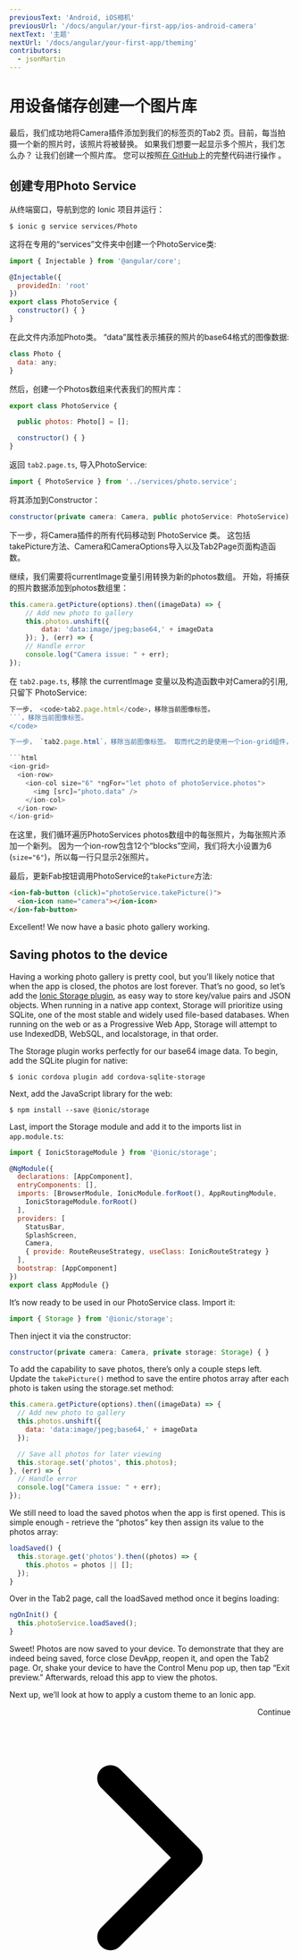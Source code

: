 ```yaml
---
previousText: 'Android, iOS相机'
previousUrl: '/docs/angular/your-first-app/ios-android-camera'
nextText: '主题'
nextUrl: '/docs/angular/your-first-app/theming'
contributors:
  - jsonMartin
---
```


# 用设备储存创建一个图片库

最后，我们成功地将Camera插件添加到我们的标签页的Tab2 页。目前，每当拍摄一个新的照片时，该照片将被替换。 如果我们想要一起显示多个照片，我们怎么办？ 让我们创建一个照片库。 您可以按照[在 GitHub](https://github.com/ionic-team/photo-gallery-tutorial-ionic4)上的完整代码进行操作 。

## 创建专用Photo Service

从终端窗口，导航到您的 Ionic 项目并运行：

```shell
$ ionic g service services/Photo
```

这将在专用的“services”文件夹中创建一个PhotoService类:

```Javascript
import { Injectable } from '@angular/core';

@Injectable({
  providedIn: 'root'
})
export class PhotoService {
  constructor() { }
}
```

在此文件内添加Photo类。 “data”属性表示捕获的照片的base64格式的图像数据:

```Javascript
class Photo {
  data: any;
}
```

然后，创建一个Photos数组来代表我们的照片库：

```Javascript
export class PhotoService {

  public photos: Photo[] = [];

  constructor() { }
}
```

返回 `tab2.page.ts`, 导入PhotoService:

```Javascript
import { PhotoService } from '../services/photo.service';
```

将其添加到Constructor：

```Javascript
constructor(private camera: Camera, public photoService: PhotoService) {  }
```

下一步，将Camera插件的所有代码移动到 PhotoService 类。 这包括takePicture方法、Camera和CameraOptions导入以及Tab2Page页面构造函数。

继续，我们需要将currentImage变量引用转换为新的photos数组。 开始，将捕获的照片数据添加到photos数组里：

```Javascript
this.camera.getPicture(options).then((imageData) => {
    // Add new photo to gallery
    this.photos.unshift({
        data: 'data:image/jpeg;base64,' + imageData
    }); }, (err) => {
    // Handle error
    console.log("Camera issue: " + err);
});
```

在 `tab2.page.ts`, 移除 the currentImage 变量以及构造函数中对Camera的引用, 只留下 PhotoService:

```Javascript
下一步， <code>tab2.page.html</code>，移除当前图像标签。
```，移除当前图像标签。
</code>

下一步， `tab2.page.html`，移除当前图像标签。 取而代之的是使用一个ion-grid组件，它提供了在页面上排列元素的好方法。 在这种情况下，我们将使用它来显示每行2张照片。

```html
<ion-grid>
  <ion-row>
    <ion-col size="6" *ngFor="let photo of photoService.photos">
      <img [src]="photo.data" />
    </ion-col>
  </ion-row>
</ion-grid>
```

在这里，我们循环遍历PhotoServices photos数组中的每张照片，为每张照片添加一个新列。 因为一个ion-row包含12个“blocks”空间，我们将大小设置为6 (`size="6"`)，所以每一行只显示2张照片。

最后，更新Fab按钮调用PhotoService的`takePicture`方法:

```Html
<ion-fab-button (click)="photoService.takePicture()">
  <ion-icon name="camera"></ion-icon>
</ion-fab-button>
```

Excellent! We now have a basic photo gallery working.

## Saving photos to the device

Having a working photo gallery is pretty cool, but you’ll likely notice that when the app is closed, the photos are lost forever. That’s no good, so let’s add the [Ionic Storage plugin](https://ionicframework.com/docs/storage/), as easy way to store key/value pairs and JSON objects. When running in a native app context, Storage will prioritize using SQLite, one of the most stable and widely used file-based databases. When running on the web or as a Progressive Web App, Storage will attempt to use IndexedDB, WebSQL, and localstorage, in that order.

The Storage plugin works perfectly for our base64 image data. To begin, add the SQLite plugin for native:

```shell
$ ionic cordova plugin add cordova-sqlite-storage
```

Next, add the JavaScript library for the web:

```shell
$ npm install --save @ionic/storage
```

Last, import the Storage module and add it to the imports list in `app.module.ts`:

```Javascript
import { IonicStorageModule } from '@ionic/storage';

@NgModule({
  declarations: [AppComponent],
  entryComponents: [],
  imports: [BrowserModule, IonicModule.forRoot(), AppRoutingModule,
    IonicStorageModule.forRoot()
  ],
  providers: [
    StatusBar,
    SplashScreen,
    Camera,
    { provide: RouteReuseStrategy, useClass: IonicRouteStrategy }
  ],
  bootstrap: [AppComponent]
})
export class AppModule {}
```

It’s now ready to be used in our PhotoService class. Import it:

```Javascript
import { Storage } from '@ionic/storage';
```

Then inject it via the constructor:

```Javascript
constructor(private camera: Camera, private storage: Storage) { }
```

To add the capability to save photos, there’s only a couple steps left. Update the `takePicture()` method to save the entire photos array after each photo is taken using the storage.set method:

```Javascript
this.camera.getPicture(options).then((imageData) => {
  // Add new photo to gallery
  this.photos.unshift({
    data: 'data:image/jpeg;base64,' + imageData
  });

  // Save all photos for later viewing
  this.storage.set('photos', this.photos);
}, (err) => {
  // Handle error
  console.log("Camera issue: " + err);
});
```

We still need to load the saved photos when the app is first opened. This is simple enough - retrieve the “photos” key then assign its value to the photos array:

```Javascript
loadSaved() {
  this.storage.get('photos').then((photos) => {
    this.photos = photos || [];
  });
}
```

Over in the Tab2 page, call the loadSaved method once it begins loading:

```Javascript
ngOnInit() {
  this.photoService.loadSaved();
}
```

Sweet! Photos are now saved to your device. To demonstrate that they are indeed being saved, force close DevApp, reopen it, and open the Tab2 page. Or, shake your device to have the Control Menu pop up, then tap “Exit preview.” Afterwards, reload this app to view the photos.

Next up, we’ll look at how to apply a custom theme to an Ionic app.

<div style="text-align:right;">
  <docs-button href="/docs/angular/your-first-app/theming">Continue <svg viewBox="0 0 512 512"><path d="M294.1 256L167 129c-9.4-9.4-9.4-24.6 0-33.9s24.6-9.3 34 0L345 239c9.1 9.1 9.3 23.7.7 33.1L201.1 417c-4.7 4.7-10.9 7-17 7s-12.3-2.3-17-7c-9.4-9.4-9.4-24.6 0-33.9l127-127.1z"></path></svg></docs-button>
</div>
